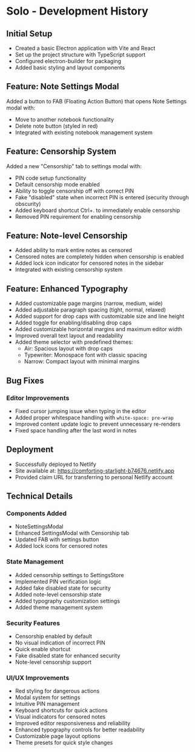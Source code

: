 # Solo - Development History

## Initial Setup
- Created a basic Electron application with Vite and React
- Set up the project structure with TypeScript support
- Configured electron-builder for packaging
- Added basic styling and layout components

## Feature: Note Settings Modal
Added a button to FAB (Floating Action Button) that opens Note Settings modal with:
- Move to another notebook functionality
- Delete note button (styled in red)
- Integrated with existing notebook management system

## Feature: Censorship System
Added a new "Censorship" tab to settings modal with:
- PIN code setup functionality
- Default censorship mode enabled
- Ability to toggle censorship off with correct PIN
- Fake "disabled" state when incorrect PIN is entered (security through obscurity)
- Added keyboard shortcut Ctrl+. to immediately enable censorship
- Removed PIN requirement for enabling censorship

## Feature: Note-level Censorship
- Added ability to mark entire notes as censored
- Censored notes are completely hidden when censorship is enabled
- Added lock icon indicator for censored notes in the sidebar
- Integrated with existing censorship system

## Feature: Enhanced Typography
- Added customizable page margins (narrow, medium, wide)
- Added adjustable paragraph spacing (tight, normal, relaxed)
- Added support for drop caps with customizable size and line height
- Added toggle for enabling/disabling drop caps
- Added customizable horizontal margins and maximum editor width
- Improved overall text layout and readability
- Added theme selector with predefined themes:
  - Air: Spacious layout with drop caps
  - Typewriter: Monospace font with classic spacing
  - Narrow: Compact layout with minimal margins

## Bug Fixes
### Editor Improvements
- Fixed cursor jumping issue when typing in the editor
- Added proper whitespace handling with `white-space: pre-wrap`
- Improved content update logic to prevent unnecessary re-renders
- Fixed space handling after the last word in notes

## Deployment
- Successfully deployed to Netlify
- Site available at: https://comforting-starlight-b74676.netlify.app
- Provided claim URL for transferring to personal Netlify account

## Technical Details

### Components Added
- NoteSettingsModal
- Enhanced SettingsModal with Censorship tab
- Updated FAB with settings button
- Added lock icons for censored notes

### State Management
- Added censorship settings to SettingsStore
- Implemented PIN verification logic
- Added fake disabled state for security
- Added note-level censorship state
- Added typography customization settings
- Added theme management system

### Security Features
- Censorship enabled by default
- No visual indication of incorrect PIN
- Quick enable shortcut
- Fake disabled state for enhanced security
- Note-level censorship support

### UI/UX Improvements
- Red styling for dangerous actions
- Modal system for settings
- Intuitive PIN management
- Keyboard shortcuts for quick actions
- Visual indicators for censored notes
- Improved editor responsiveness and reliability
- Enhanced typography controls for better readability
- Customizable page layout options
- Theme presets for quick style changes
